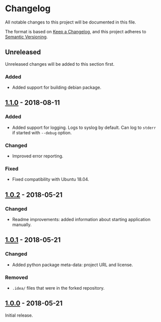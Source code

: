 # Changelog
All notable changes to this project will be documented in this file.

The format is based on [Keep a Changelog](https://keepachangelog.com/en/1.0.0/),
and this project adheres to [Semantic Versioning](https://semver.org/spec/v2.0.0.html).

## Unreleased
Unreleased changes will be added to this section first.

### Added
- Added support for building debian package.


## [1.1.0] - 2018-08-11
### Added
- Added support for logging. Logs to syslog by default. Can log to `stderr` if started with `--debug` option.

### Changed
- Improved error reporting.

### Fixed
- Fixed compatibility with Ubuntu 18.04. 

[1.1.0]: https://github.com/dm0/nvidia-power-manager/compare/v1.0.2...v1.1.0


## [1.0.2] - 2018-05-21
### Changed
- Readme improvements: added information about starting application manually.

[1.0.2]: https://github.com/dm0/nvidia-power-manager/compare/v1.0.1...v1.0.2


## [1.0.1] - 2018-05-21
### Changed
- Added python package meta-data: project URL and license.

### Removed
- `.idea/` files that were in the forked repository.

[1.0.1]: https://github.com/dm0/nvidia-power-manager/compare/v1.0.0...v1.0.1


## [1.0.0] - 2018-05-21
Initial release.

[1.0.0]: https://github.com/dm0/nvidia-power-manager/releases/tag/v1.0.0
